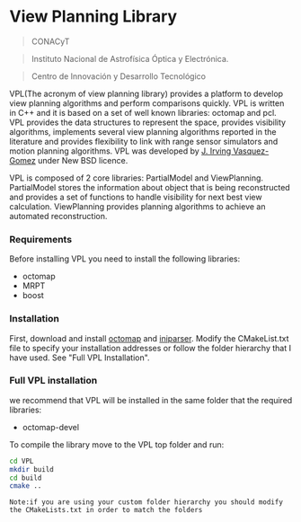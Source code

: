 # View Planning Library

> CONACyT

> Instituto Nacional de Astrofísica Óptica y Electrónica.

> Centro de Innovación y Desarrollo Tecnológico 

VPL(The acronym of view planning library) provides a platform to develop view planning algorithms and perform comparisons quickly. VPL is written in C++ and it is based on a set of well known libraries: octomap and pcl. VPL provides the data structures to represent the space, provides visibility algorithms, implements several view planning algorithms reported in the literature and provides flexibility to link with range sensor simulators and motion planning algorithms. VPL was developed by [J. Irving Vasquez-Gomez] under New BSD licence.

VPL is composed of 2 core libraries: PartialModel and ViewPlanning. PartialModel stores the information about object that is being reconstructed and provides a set of functions to handle visibility for next best view calculation. 
ViewPlanning provides planning algorithms to achieve an automated reconstruction.


### Requirements

Before installing VPL you need to install the following libraries:
- octomap
- MRPT
- boost


### Installation

First, download and install [octomap] and [iniparser]. Modify the CMakeList.txt file to specify your installation addresses or follow the folder hierarchy that I have used. See "Full VPL Installation". 


### Full VPL installation

we recommend that VPL will be installed in the same folder that the required libraries:

- octomap-devel

To compile the library move to the VPL top folder and run:

```sh
cd VPL
mkdir build
cd build    
cmake ..
```
`Note:if you are using your custom folder hierarchy you should modify the CMakeLists.txt in order to match the folders`



   [octomap]: <https://octomap.github.io/>
   [iniparser]: <https://github.com/ndevilla/iniparser>
   [MRPT]: <http://www.mrpt.org/>
   [J. Irving Vasquez-Gomez]: <https://jivasquez.wordpress.com>

